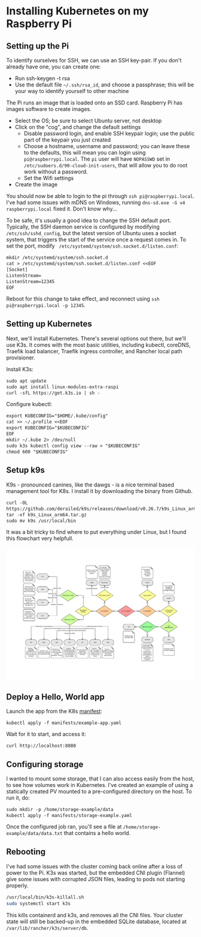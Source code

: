 # Installing Kubernetes on my Raspberry Pi 

## Setting up the Pi 

To identify ourselves for SSH, we can use an SSH key-pair. If you don't already have one, you can create one: 

* Run ssh-keygen -t rsa
* Use the default file `~/.ssh/rsa_id`, and choose a passphrase; this will be your way to identify yourself to other machine

The Pi runs an image that is loaded onto an SSD card. Raspberry Pi has images software to create images.
 
* Select the OS; be sure to select Ubuntu server, not desktop
* Click on the "cog", and change the default settings
    * Disable password login, and enable SSH keypair login; use the public part of the keypair you just created 
    * Choose a hostname, username and password; you can leave these to the defaults, this will mean you can login using `pi@raspberrypi.local`. The `pi` user will have `NOPASSWD` set in `/etc/sudoers.d/90-cloud-init-users`, that will allow you to do root work without a password. 
    * Set the Wifi settings
* Create the image 

You should now be able to login to the pi through `ssh pi@raspberrypi.local`. I've had some issues with mDNS on Windows, running `dns-sd.exe -G v4 raspberrypi.local` fixed it. Don't know why... 

To be safe, it's usually a good idea to change the SSH default port. Typically, the SSH daemon service is configured by modifying `/etc/ssh/sshd_config`, but the latest version of Ubuntu uses a socket system, that triggers the start of the service once a request comes in. To set the port, modify ` /etc/systemd/system/ssh.socket.d/listen.conf`: 

```
mkdir /etc/systemd/system/ssh.socket.d 
cat > /etc/systemd/system/ssh.socket.d/listen.conf <<EOF
[Socket]
ListenStream=
ListenStream=12345
EOF
```

Reboot for this change to take effect, and reconnect using `ssh pi@raspberrypi.local -p 12345`.

## Setting up Kubernetes 

Next, we'll install Kubernetes. There's several options out there, but we'll use K3s. It comes with the most basic utilities, including kubectl, coreDNS, Traefik load balancer, Traefik ingress controller, and Rancher local path provisioner.

Install K3s:

```
sudo apt update
sudo apt install linux-modules-extra-raspi
curl -sfL https://get.k3s.io | sh -
```

Configure kubectl:

```
export KUBECONFIG="$HOME/.kube/config"
cat >> ~/.profile <<EOF
export KUBECONFIG="$KUBECONFIG"
EOF
mkdir ~/.kube 2> /dev/null
sudo k3s kubectl config view --raw > "$KUBECONFIG"
chmod 600 "$KUBECONFIG"
```

## Setup k9s

K9s - pronounced canines, like the dawgs - is a nice terminal based management tool for K8s. I install it by downloading the binary from Github. 

```
curl -OL https://github.com/derailed/k9s/releases/download/v0.26.7/k9s_Linux_arm64.tar.gz
tar -xf k9s_Linux_arm64.tar.gz
sudo mv k9s /usr/local/bin
```

It was a bit tricky to find where to put everything under Linux, but I found this flowchart very helpfull. 

![](./images/linux-filesystem.png)

## Deploy a Hello, World app

Launch the app from the K8s [manifest](./manifests/exampe-app.yaml):

```
kubectl apply -f manifests/example-app.yaml
```

Wait for it to start, and access it: 

``` 
curl http://localhost:8080
```

## Configuring storage 

I wanted to mount some storage, that I can also access easily from the host, to see how volumes work in Kubernetes. I've created an example of using a statically created PV mounted to a pre-configured directory on the host. To run it, do: 

``` 
sudo mkdir -p /home/storage-example/data
kubectl apply -f manifests/storage-example.yaml
```

Once the configured job ran, you'll see a file at `/home/storage-example/data/data.txt` that contains a hello world. 

## Rebooting 

I've had some issues with the cluster coming back online after a loss of power to the Pi. K3s was started, but the embedded CNI plugin (Flannel) give some issues with corrupted JSON files, leading to pods not starting properly. 

```bash 
/usr/local/bin/k3s-killall.sh
sudo systemctl start k3s 
```

This kills containerd and k3s, and removes all the CNI files. Your cluster state will still be backed-up in the embedded SQLite database, located at `/var/lib/rancher/k3s/server/db`.
